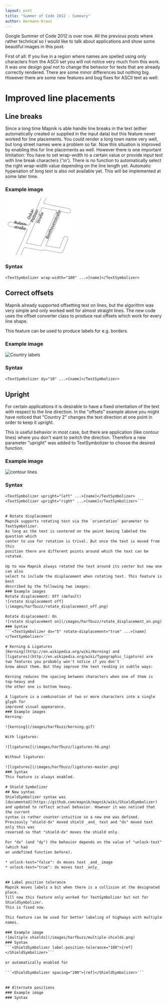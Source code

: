 ```yaml
---
layout: post
title: "Summer of Code 2012 - Summary"
author: Hermann Kraus
---
```


Google Summer of Code 2012 is over now. All the previous posts where rather
technical so I would like to talk about applications and show some beautiful
images in this post.

First of all: If you live in a region where names are spelled using only
characters from the ASCII set you will not notice very much from this work.
It was one design goal not to change the behavior for texts that are already
correctly rendered. There are some minor differences but nothing big. However
there are some new features and bug fixes for ASCII text as well:

# Improved line placements
## Line breaks
Since a long time Mapnik is able handle line breaks in the text (either
automatically created or supplied in the input data) but this feature never
worked for line placements. You could render a long town name very well, but
long street names were a problem so far. Now this situation is improved by
enabling this for line placements as well. However there is one important
limitation: You have to set wrap-width to a certain value or provide input text
with line break characters ('\n'). There is no function to automatically select
the right wrap-width value depending on the line length yet. Automatic hypenation
of long text is also not available yet. This will be implemented at some later
time. 

### Example image
![Multiline street labels](/images/harfbuzz/multiline-streets.png)
### Syntax
```<TextSymbolizer wrap-width="100" ...>[name]</TextSymbolizer>```


## Correct offsets
Mapnik already supported offsetting text on lines, but the algorithm was very
simple and only worked well for almost straight lines.
The new code uses the offset converter class to produce real offsets which
work for every line shape.

This feature can be used to produce labels for e.g. borders.
### Example image
![Country labels](/images/harfbuzz/countries.png)
### Syntax
```<TextSymbolizer dy="10" ...>[name]</TextSymbolizer>```


## Upright
For certain applications it is desirable to have a fixed orientation of the
text with respect to the line direction. In the "offsets" example above you
might have noticed that "Country 2" changes the text direction at one point
in order to keep it upright.

This is useful behavior in most case, but there are application (like contour
lines) where you don't want to switch the direction. Therefore a new
parameter "upright" was added to TextSymbolizer to choose the desired function.

### Example image
![contour lines](/images/harfbuzz/contour.png)
### Syntax
```<TextSymbolizer upright="auto" ...>[name]</TextSymbolizer>
<TextSymbolizer upright="left" ...>[name]</TextSymbolizer>
<TextSymbolizer upright="right" ...>[name]</TextSymbolizer>```


# Rotate displacement
Mapnik supports rotating text via the `orientation` parameter to TextSymbolizer.
As long as the text is centered on the point beeing labeled the question which
center to use for rotation is trival. But once the text is moved from this
position there are different points around which the text can be rotated.

Up to now Mapnik always rotated the text around its center but now one can also
select to include the displacement when rotating text. This feature is best
described by the following two images:
### Example images
Rotate displacement: Off (default)
![rotate displacement off](/images/harfbuzz/rotate_displacement_off.png)

Rotate displacement: On
![rotate displacement on](/images/harfbuzz/rotate_displacement_on.png)
### Syntax
```<TextSymbolizer dx="5" rotate-displacement="true" ...>[name]</TextSymbolizer>```

# Kerning & Ligatures
[Kerning](http://en.wikipedia.org/wiki/Kerning) and
[ligatures](http://en.wikipedia.org/wiki/Typographic_ligature) are
two features you probably won't notice if you don't
know about them. But they improve the text rending in subtle ways:

Kerning reduces the spacing between characters when one of them is top-heavy and
the other one is bottom heavy.

A ligature is a combination of two or more characters into a single glyph for
improved visual appearance.
### Example images
Kerning:

![kerning](/images/harfbuzz/kerning.gif)

With ligatures:

![ligatures](/images/harfbuzz/ligatures-hb.png)

Without ligatures:

![ligatures](/images/harfbuzz/ligatures-master.png)
### Syntax
This feature is always enabled.

# Shield Symbolizer
## New syntax
ShieldSymbolizer syntax was
[documented](https://github.com/mapnik/mapnik/wiki/ShieldSymbolizer)
and updated to reflect actual behavior. However it was noticed that the current
syntax is rather counter-intuitive so a new one was defined.
Previously "shield-dx" moved shield _and_ text and "dx" moved text only this was
reversed so that "shield-dx" moves the shield only.

For "dx" (and "dy") the behavior depends on the value of "unlock-text" (which had
an undefined function before).

* unlock-text="false": dx moves text _and_ image
* unlock-text="true": dx moves text _only_


## Label position tolerance
Mapnik moves labels a bit when there is a collision at the designated place.
Till now this feature only worked for TextSymbolizer but not for ShieldSymbolizer.
This is fixed now.

This feature can be used for better labeling of highways with multiple names.

### Example image
![multiple shields](/images/harfbuzz/multiple-shields.png)
### Syntax
```<ShieldSymbolizer label-position-tolerance="100">[ref]</ShieldSymbolizer>```

or automatically enabled for

```<ShieldSymbolizer spacing="200">[ref]</ShieldSymbolizer>```


## Alternate positions
### Example image
### Syntax


